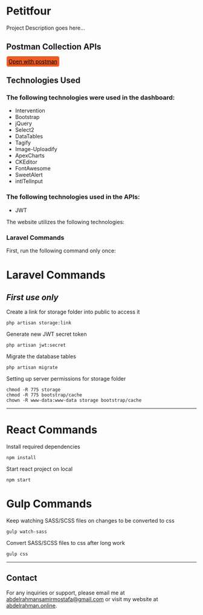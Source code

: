 # Petitfour

Project Description goes here...

## Postman Collection APIs

<a href="https://www.postman.com/petitfour/workspace/petitfour/collection/26104711-d112244d-f11a-4dd6-9363-0a794feb09ac?action=share&creator=26104711" style="color:#000; background-color:#ef5b25;padding:5px;border-radius:6px;border:1px solid #dddddd">Open with postman</a>

## Technologies Used

### The following technologies were used in the dashboard:

-   Intervention
-   Bootstrap
-   jQuery
-   Select2
-   DataTables
-   Tagify
-   Image-Uploadify
-   ApexCharts
-   CKEditor
-   FontAwesome
-   SweetAlert
-   intlTelInput

### The following technologies used in the APIs:

-   JWT

The website utilizes the following technologies:

### Laravel Commands

First, run the following command only once:

<h1>Laravel Commands</h1>

## _First use only_ <br/>

Create a link for storage folder into public to access it

```
php artisan storage:link
```

Generate new JWT secret token

```
php artisan jwt:secret
```

Migrate the database tables

```
php artisan migrate
```

Setting up server permissions for storage folder

```
chmod -R 775 storage
chmod -R 775 bootstrap/cache
chown -R www-data:www-data storage bootstrap/cache
```

---

<h1>React Commands</h1>
Install required dependencies

```
npm install
```

Start react project on local

```
npm start
```

<h1>Gulp Commands</h1>

Keep watching SASS/SCSS files on changes to be converted to css

```
gulp watch-sass
```

Convert SASS/SCSS files to css after long work

```
gulp css
```

---

## Contact

For any inquiries or support, please email me at [abdelrahmansamirmostafa@gmail.com](mailto:abdelrahmansamirmostafa@gmail.com) or visit my website at [abdelrahman.online](https://www.abdelrahman.online).
